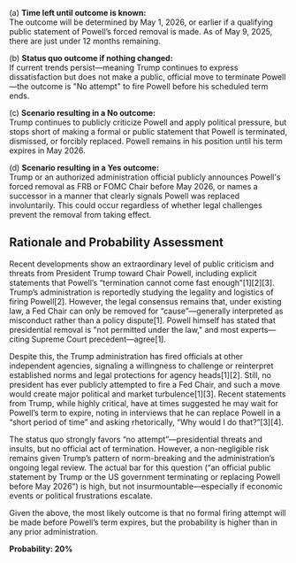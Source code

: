 (a) **Time left until outcome is known:**  
The outcome will be determined by May 1, 2026, or earlier if a qualifying public statement of Powell’s forced removal is made. As of May 9, 2025, there are just under 12 months remaining.

(b) **Status quo outcome if nothing changed:**  
If current trends persist—meaning Trump continues to express dissatisfaction but does not make a public, official move to terminate Powell—the outcome is "No attempt" to fire Powell before his scheduled term ends.

(c) **Scenario resulting in a No outcome:**  
Trump continues to publicly criticize Powell and apply political pressure, but stops short of making a formal or public statement that Powell is terminated, dismissed, or forcibly replaced. Powell remains in his position until his term expires in May 2026.

(d) **Scenario resulting in a Yes outcome:**  
Trump or an authorized administration official publicly announces Powell's forced removal as FRB or FOMC Chair before May 2026, or names a successor in a manner that clearly signals Powell was replaced involuntarily. This could occur regardless of whether legal challenges prevent the removal from taking effect.

## Rationale and Probability Assessment

Recent developments show an extraordinary level of public criticism and threats from President Trump toward Chair Powell, including explicit statements that Powell’s “termination cannot come fast enough”[1][2][3]. Trump’s administration is reportedly studying the legality and logistics of firing Powell[2]. However, the legal consensus remains that, under existing law, a Fed Chair can only be removed for “cause”—generally interpreted as misconduct rather than a policy dispute[1]. Powell himself has stated that presidential removal is "not permitted under the law," and most experts—citing Supreme Court precedent—agree[1].

Despite this, the Trump administration has fired officials at other independent agencies, signaling a willingness to challenge or reinterpret established norms and legal protections for agency heads[1][2]. Still, no president has ever publicly attempted to fire a Fed Chair, and such a move would create major political and market turbulence[1][3]. Recent statements from Trump, while highly critical, have at times suggested he may wait for Powell’s term to expire, noting in interviews that he can replace Powell in a “short period of time” and asking rhetorically, “Why would I do that?”[3][4].

The status quo strongly favors “no attempt”—presidential threats and insults, but no official act of termination. However, a non-negligible risk remains given Trump’s pattern of norm-breaking and the administration’s ongoing legal review. The actual bar for this question (“an official public statement by Trump or the US government terminating or replacing Powell before May 2026”) is high, but not insurmountable—especially if economic events or political frustrations escalate.

Given the above, the most likely outcome is that no formal firing attempt will be made before Powell’s term expires, but the probability is higher than in any prior administration.

**Probability: 20%**